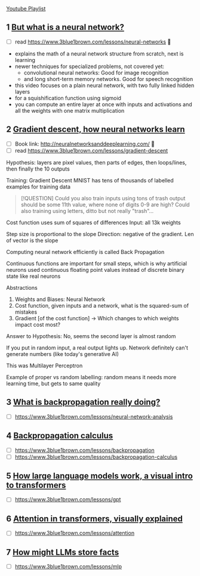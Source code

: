 [Youtube Playlist](https://www.youtube.com/playlist?list=PLZHQObOWTQDNU6R1_67000Dx_ZCJB-3pi)

## 1 [But what is a neural network?](https://www.youtube.com/watch?v=aircAruvnKk)
- [ ] read https://www.3blue1brown.com/lessons/neural-networks 🔼 
- explains the math of a neural network structure from scratch, next is learning
- newer techniques for specialized problems, not covered yet:
	- convolutional neural networks: Good for image recognition
	- and long short-term memory networks. Good for speech recognition 
- this video focuses on a plain neural network, with two fully linked hidden layers
- for a squishification function using sigmoid 
- you can compute an entire layer at once with inputs and activations and all the weights with one matrix multiplication 
## 2 [Gradient descent, how neural networks learn](https://www.youtube.com/watch?v=IHZwWFHWa-w)
- [ ] Book link: http://neuralnetworksanddeeplearning.com/ 🔼 
- [ ] read https://www.3blue1brown.com/lessons/gradient-descent

Hypothesis: layers are pixel values, then parts of edges, then loops/lines, then finally the 10 outputs

Training: Gradient Descent
MNIST has tens of thousands of labelled examples for training data

> [!QUESTION] Could you also train inputs using tons of trash
>  output should be some 11th value, where none of digits 0-9 are high?
>  Could also training using letters, ditto but not really "trash"...

Cost function uses sum of squares of differences
Input: all 13k weights

Step size is proportional to the slope
Direction: negative of the gradient. Len of vector is the slope

Computing neural network efficiently is called Back Propagation

Continuous functions are important for small steps, which is why artificial neurons
used continuous floating point values instead of discrete binary state like real neurons

Abstractions
1) Weights and Biases: Neural Network
2) Cost function, given inputs and a network, what is the squared-sum of mistakes
3) Gradient \[of the cost function] -> Which changes to which weights impact cost most?

Answer to Hypothesis: No, seems the second layer is almost random

If you put in random input, a real output lights up.
Network definitely can't generate numbers (like today's generative AI)

This was Multilayer Perceptron

Example of proper vs random labelling: random means it needs more learning time, but gets to same quality

## 3 [What is backpropagation really doing?](https://www.youtube.com/watch?v=Ilg3gGewQ5U)
- [ ] https://www.3blue1brown.com/lessons/neural-network-analysis
## 4 [Backpropagation calculus](https://www.youtube.com/watch?v=tIeHLnjs5U8)
- [ ] https://www.3blue1brown.com/lessons/backpropagation
- [ ] https://www.3blue1brown.com/lessons/backpropagation-calculus
## 5 [How large language models work, a visual intro to transformers](https://www.youtube.com/watch?v=wjZofJX0v4M)
- [ ] https://www.3blue1brown.com/lessons/gpt
## 6 [Attention in transformers, visually explained](https://www.youtube.com/watch?v=eMlx5fFNoYc)
- [ ] https://www.3blue1brown.com/lessons/attention
## 7 [How might LLMs store facts](https://www.youtube.com/watch?v=9-Jl0dxWQs8)
- [ ] https://www.3blue1brown.com/lessons/mlp
